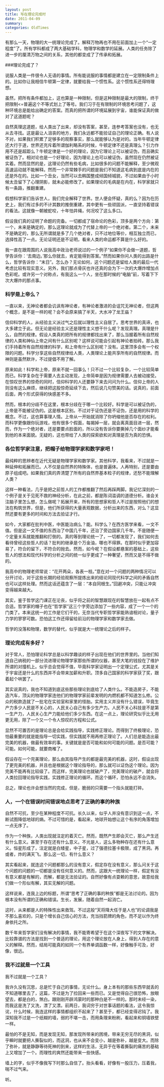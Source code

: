 ```yaml
---
layout: post
title: 写在理论完成时
date: 2011-04-09
summary: 
categories: OldTimes
---
```


有那么一天，物理的大一统理论完成了。解释万物再也不用在前面加上一个“一定程度”了。所有学科都成了两大基础学科，物理学和数学的延展。人类的任务除了进一步的厘清万物之间的关系，其他的都变成了了传承和拓展。

###理论完成了？

说服人类是一件很令人无语的事情。所有能说服的事情都是建立在一定限制条件上的。比如你让我相信牛顿第一定律，就要给我一个惯性系。这个惯性系还得特理想。

虽然，把所有条件都加上，这也算是一种限制，但是这种限制是最大的限制，终于把限制&lt;=普遍这个不等式划上了等号。我们习于在有限制的环境思考问题了，这种环境总是能给出确定的答案。而真的把所谓的环境延展到宇宙，谁能保证真的做对了这道题呢？

自然真理这道题，给人类出了出来，却没有答案，甚至，连参考答案也没有，也无从去寻找。这是最让人沮丧的地方，我们永远都不能验证自己的理论正确。有人说不对，如果我们积累了足够多的观察事实，那么就能够认为是对的。当年牛顿定律还大行于道，世界还充斥着所谓伽利略系的时候，牛顿定律不还是真理么？引力作用不还是超距么？牛顿定律是一个好的理论，因为它理论上可以被证伪，而且确实被证伪了。相对论也是一个好理论，因为理论上也可以被证伪，虽然现在仍然被证实着。然而显然的是，这理论仍然有些毛病，比如很多的问题不能解释，至少微观高速运动就不能解释。然而一个非常棘手的问题是我们不知道这毛病到底是内在的还是外在的。比如一个丑女，当然可以去韩国整成倾国倾城貌，不过如果由于小时候太丑留下了心理阴影，就未必能修改了。如果理论的毛病是在内在，科学家就只有一条路，推翻重建。

假想科学家们告诉世人，我们完全解释了世界。世人便会怀疑，真的么？因为在历史上，我们有过多的不计其数的推倒重建，其中更有一些顽固派，一直坚持着错误的看法。这就像一朝被蛇咬，十年怕井绳，何况咬了这么多口。

假设我们真的证明了命题的完备。一切都成了宿命论的色彩，顶多是两个方向：第一个，未来是确定的，那么这理论就成为了代替上帝的一个绝对者。第二个，未来不是确定的，那么无所谓就是多了几个绝对者，只不过地位等价，相互独立而已，选择性高了一点。无论证明还是不证明，看来人类的命运都不算是什么好的。

我一直在跟周围的人说我高中政治老师说过的一个例子“如果你不会做一道题，哲学告诉你：‘去南边。’那么你就去，肯定能得到答案。”然而如果你问人类的出路是什么，哲学告诉你：“末日”。怎么办？无论如何，这个问题还是留给人类的最后一代考虑比较有现实意义。另外，我们那点骨灰也许还真的会为下一次的大爆炸增加点色彩呢。或许另一个对称点，有我这么一个人，坐在那时候的“电脑”前，写着下下次大爆炸的那点事。

### 科学是上帝么？

一直以来，无神论者都会讥讽有神论者，有神论者激进的会诅咒无神论者，但这两个概念，是不是一样的呢？会不会原来搞了半天，大水冲了龙王庙？

信仰科学的人，从经验主义派过气之后就以理性主义自居了。思考世界的真谛，也大多建立于此。但无论是经验主义还是理性主义想干什么呢？发现真理。真理是什么，自然的规律。假设人类真的把所有的规律都找出来了，那么当握着所有自然规律的人类和神仙上帝之间有什么区别呢？这样说可能会引起有神论者拍砖。那么我们手持着所有自然规律的科学，和上帝有什么区别呢？没有。这里顶多会有一个权限的问题。科学分享这些自然规律给人类，人类理论上能共享所有的自然规律。而神则是虽然默许，不过提倡不用了解。

原来如此！科学和上帝，原来不就一回事么！只不过一个比较复杂，一个比较简单而已。科学复杂在于需要人去主动发现，上帝简单是因为规律需要人去被动接受。在惊叹世界的惊奇的同时，信仰科学的人还要静下来去问问为什么。信仰上帝的人则没有这么麻烦，继续把这股惊奇延续下去，然后说几句赞美的话。说真的，前面后面，两个形式获得的快感差不多。

然而，根本的分歧不在这里，根本分歧在于哪一个比较好。科学是可以被证伪的，上帝是不能被证伪的。这是根本区别。不过对于证伪还是不证伪，还是用的科学的概念。不过，这也算事理人情。上帝从一开始就消除了你坍缩他是否存在的权利。而科学更像跟你玩游戏，他有很多个假面，每揭掉一层，就会离真面目进一层，然而，作为一个绝对者，还是要要点脸面的，所以没有告诉你要撕掉几个面纱才能看到他的本来面貌。无疑的，这也带给了人类的探索欲和对真理是否为真的恐惧。

### 各位哲学家注意，把帽子给物理学家和数学家吧！

最纯粹的思辨者在近代无疑是物理学家和数学家。其他科学，我看来，不过就是一种延伸和拓展而已。人不仅是自然界的特殊体，也是普遍体。人再特别，还是要由原子组成吧。如果我们真的弄清楚了所有的自然界基本粒子的规律，还愁不能理解人类？

这样一种看法，几乎是把之前哲人的工作都推翻了然后再踩两脚。我记忆深刻的一个例子是关于见死不救的神经分析，在此之前，都是陈词滥调的道德分析。谁会关注脑子里怎么想，怎么做呢？拓展开来，所有的思想家和哲人不过是按照他们的想法在构筑世界，但是，他们所获得的大量表观数据，分析出来的东西，对么？这显然还要有更多的时间和方法去验证才行。

如今，大家都在批判中医，中医能治病么？能。科学么？在西方医学来看，一文不值。但是这一文不值的东西治了中国几千年，还治了旁边国家几千年。不是随便一个定量关系就能推翻和打倒的。真的等到理论统一了，一切都发现了，我们如何去看待曾经这些哲人的话？批判的继承是个万金油，哪也不得罪。在那时似乎更加容易了，符合的留下，不符合的抛去。然而，如今呢？在假设都悬案的基础上，这些哲人的想法和现代科学的分析之间的统一似乎更成了一种奢望，然而又是不得不做的。

我高中的物理老师常说：“花开两朵，各表一枝。”意在对一个问题的两种情况可以分开讨论，对于这些长期的经验观察所提炼出来的结论同现代科学之间的矛盾自然也可以这样处理。然而这话还蕴含了一层：“本自同根生。”回避冲突，只能让冲突变得越来越大。

其实，鉴于哲学这门课正在沦丧，似乎将之前的智慧跟现在的智慧放在一起有点不合适。哲学家的帽子也在“哲学家”这三个字旁边添加了一些内容，成了一个一个的门类了。本来这统一的工作是它们干的，无奈当代专职哲学家能熟谙相对论，量子力学的寥寥可数。恐怕这工作还得留给前沿的物理学家和数学家去做。

哲学的没落和物理，数学的替代，似乎就是大一统理论之后的样子。

### 理论完成有多好？

对于常人，恐怕理论科学总是以科学趣谈的样子出现在他们的世界里的。当他们知道自己纳税的一部分流进理论物理学家那些所谓的仪器，甚至大笔的钱投在了维护所谓的对撞机上。似乎总会觉得不值，毕竟科学家证明出一个定理公式，尤其是关于宇宙还是什么的东西并不会带来加薪和升职。顶多自己国家的科学家获了奖，跟着起个哄罢了。

其实说真的，我也不知道到底这些那些理论到底给了人类什么。不能造房子，不能造汽车，顶尖的物理学家连他们的物理学家前辈发明的内燃机都不知道怎么修。公众的税款造就了一批宅在实验室和家里的怪胎。实用主义并没有什么错误，毕竟生产力多少人民是不关心的，人民关心自己有多少生产力。人民不关心科技是不是第一生产力，人民关心生产力能给他们多少东西。在这一点上，理论研究似乎比无用更无用，除了一个又一个令人惊叹的方程和公式。

显然不可置否的是理论总是会给实践指导，实践修正理论。而得到了终极理论，恐怕最重要的就是能指导一切实践，但实践就不用再修正理论了。人们总是能造出最完美的机器，做最有效率的事。关键就是是否可能和如何可能的问题。是否可能？可能。如何可能，就要商榷了。

假设存在一个完美理论，那么由其指导产生的都是最完美的机器，这时，假设出现了更完美的机器，并且也是根据这个理论指导的，那么就可以证伪这个理论。因为完美不能再有比较级了。而这样，完美理论也就破产了，完美理论的破产，就会将人类拉回理论指导实践，实践修正理论的循环。而这个循环，恐怕永远不会消失。

总之，理论也许会想当然的完成，但是，脆弱的只需要一个指头就能打碎。

### 人，一个在错误时间错误地点思考了正确的事的种族

自然不可抗，至少在某种程度不可抗。长久以来，似乎人并没有意识到这一点，不断试图降低地球的熵。不过可惜的是，看起来，地球开始想让这个有序的角落增加一点无序了。

作为一个种族，人类出现就注定的着灭亡。然而，既然产生即会灭亡，那么产生还有什么意义。甚至于存在还有什么意义。不光是人，这么多物种存在还有什么意义。恒星形成了，注定就是白矮星，中子星，过了强德拉塞卡极限，成了黑洞。再或者，炸的满天飞。那么这一切，有什么意义？

其实看起来，就连这个问题都那么的没有意义，假定存在没有意义，那么问关于这个问题的问题的一切都是没有任何意义的。然而，这跟大一统理论一样，假定有没有意义都是有解的，而解，都是无法验证的。自然好像有点耍赖的意思，故意给我们做一个形似有解，其实无解的问题。

这样说来，连我上边的标题，所谓“思考了正确的事的种族”都是无法讨论的。因为根本没有所谓的正确和错误。生长，发展，随着自然一起消亡。

这时，从来都是人的特殊性出来救驾。不过这般“天将降大任于是人也”的论调我是不那么喜欢的，只是个增长自己信心的方法，充当挡箭牌的角色，而不足以作为终身依托之所。

数千年来哲学家们没有解决的事情，我不能寄希望于在这个深夜写下的文字解决。比较靠谱的方法是找到一个普适的理论，用这个理论放在人身上，得到人存在的意义的解释。然而，结局可能真的如同一个有界单调函数一样，好像触手可及，好像，很远。

### 我不过就是一个工具

我不过就是一个工具？

我许久没有沉思，总是忙于自己的事情，无论什么。身上本有的那些东西早就丢的不知道哪里去了，这篇，不过是为了捡回来一些而已。又是觉得自己很恐怖，放眼望去，都是白的，煞白。跟刚刚开辟鸿蒙时的那种白是不一样的。那时未经一染，而我这是洗了又洗，漂了又漂。前两日，我词穷于对世事话题的看法，这令我惊诧，什么时候，我连这样的事情都组织不起来了？甚至于，都已经变得迟钝了。我深知我不过是一个纸糊的墙，弱的不堪一击，而用条理来粉刷，看起来和铜墙铁壁一样。

最怕的不是无知，而是发现无知，那发现所带来的困境，带来无穷无尽的黑洞，似乎瞬时就要把人撕裂似的，而这洞，也从来不会变小，越是弥补，越是变大。而除了弥补，就是静静等待死神的到来，这样的生活，无异于在等着撕裂的痛苦的基础上又增加了一个。而理性的爽然还能带来一些快感。

墙上的字，似乎不像我写下时那么自信了。抬头看看，好像有一股压力，压着我，喘不过气来。

听。
